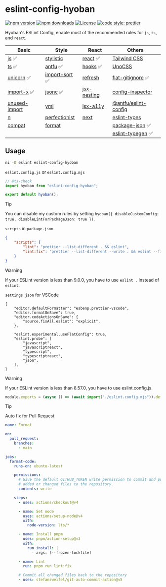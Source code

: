# eslint-config-hyoban

[![npm version][npm-version-src]][npm-version-href]
[![npm downloads][npm-downloads-src]][npm-downloads-href]
[![License][license-src]][license-href]
[![code style: prettier](https://img.shields.io/badge/code_style-prettier-ff69b4.svg?style=flat)](https://github.com/prettier/prettier)

Hyoban's ESLint Config, enable most of the recommended rules for `js`, `ts`, and `react`.

| Basic           | Style            | React         | Others                 |
| --------------- | ---------------- | ------------- | ---------------------- |
| [js] ✅         | [stylistic]      | [react] ✅    | [Tailwind CSS]         |
| [ts] ✅         | [antfu] ✅       | [hooks] ✅    | [UnoCSS]               |
| [unicorn] ✅    | [import-sort] ✅ | [refresh]     | [flat-gitignore] ✅    |
| [import-x] ✅   | [jsonc] ✅       | [jsx-nesting] | [config-inspector]     |
| [unused-import] | [yml]            | [jsx-a11y]    | [@antfu/eslint-config] |
| [n]             | [perfectionist]  | [next]        | [eslint-types]         |
| [compat]        | [format]         |               | [package-json] ✅      |
|                 |                  |               | [eslint-typegen] ✅    |

## Usage

```sh
ni -D eslint eslint-config-hyoban
```

`eslint.config.js` or `eslint.config.mjs`

```ts
// @ts-check
import hyoban from "eslint-config-hyoban";

export default hyoban();
```

> [!TIP]
> You can disable my custom rules by setting `hyoban({ disableCustomConfig: true, disableLintForPackageJson: true })`.

`scripts` in `package.json`

```json
{
	"scripts": {
		"lint": "prettier --list-different . && eslint",
		"lint:fix": "prettier --list-different --write . && eslint --fix"
	}
}
```

> [!WARNING]
> If your ESLint version is less than 9.0.0, you have to use `eslint .` instead of `eslint`.

`settings.json` for VSCode

```jsonc
{
	"editor.defaultFormatter": "esbenp.prettier-vscode",
	"editor.formatOnSave": true,
	"editor.codeActionsOnSave": {
		"source.fixAll.eslint": "explicit",
	},

	"eslint.experimental.useFlatConfig": true,
	"eslint.probe": [
		"javascript",
		"javascriptreact",
		"typescript",
		"typescriptreact",
		"json",
	],
}
```

> [!WARNING]
> If your ESLint version is less than 8.57.0, you have to use eslint.config.js.

```js
module.exports = (async () => (await import("./eslint.config.mjs")).default)();
```

> [!TIP]
> Auto fix for Pull Request

```yml
name: Format

on:
  pull_request:
    branches:
      - main

jobs:
  format-code:
    runs-on: ubuntu-latest

    permissions:
      # Give the default GITHUB_TOKEN write permission to commit and push the
      # added or changed files to the repository.
      contents: write

    steps:
      - uses: actions/checkout@v4

      - name: Set node
        uses: actions/setup-node@v4
        with:
          node-version: lts/*

      - name: Install pnpm
        uses: pnpm/action-setup@v3
        with:
          run_install: |
            - args: [--frozen-lockfile]

      - name: Lint
        run: pnpm run lint:fix

      # Commit all changed files back to the repository
      - uses: stefanzweifel/git-auto-commit-action@v5
```

[npm-version-src]: https://img.shields.io/npm/v/eslint-config-hyoban?style=flat&colorA=080f12&colorB=1fa669
[npm-version-href]: https://npmjs.com/package/eslint-config-hyoban
[npm-downloads-src]: https://img.shields.io/npm/dm/eslint-config-hyoban?style=flat&colorA=080f12&colorB=1fa669
[npm-downloads-href]: https://npmjs.com/package/eslint-config-hyoban
[license-src]: https://img.shields.io/github/license/hyoban/eslint-config-hyoban.svg?style=flat&colorA=080f12&colorB=1fa669
[license-href]: https://github.com/hyoban/eslint-config-hyoban/blob/main/LICENSE
[js]: https://www.npmjs.com/package/@eslint/js
[ts]: https://typescript-eslint.io
[unicorn]: https://github.com/sindresorhus/eslint-plugin-unicorn
[import-x]: https://github.com/un-ts/eslint-plugin-import-x
[n]: https://github.com/eslint-community/eslint-plugin-n
[compat]: https://github.com/amilajack/eslint-plugin-compat
[stylistic]: https://eslint.style
[antfu]: https://github.com/antfu/eslint-plugin-antfu
[import-sort]: https://github.com/lydell/eslint-plugin-simple-import-sort
[jsonc]: https://github.com/ota-meshi/eslint-plugin-jsonc
[yml]: https://github.com/ota-meshi/eslint-plugin-yml
[perfectionist]: https://github.com/azat-io/eslint-plugin-perfectionist
[react]: https://eslint-react.xyz
[hooks]: https://github.com/facebook/react/tree/main/packages/eslint-plugin-react-hooks
[next]: https://nextjs.org/docs/app/building-your-application/configuring/eslint#eslint-plugin
[refresh]: https://github.com/ArnaudBarre/eslint-plugin-react-refresh
[jsx-nesting]: https://github.com/MananTank/eslint-plugin-validate-jsx-nesting
[jsx-a11y]: https://github.com/jsx-eslint/eslint-plugin-jsx-a11y
[Tailwind CSS]: https://github.com/francoismassart/eslint-plugin-tailwindcss
[UnoCSS]: https://unocss.dev/integrations/eslint
[flat-gitignore]: https://github.com/antfu/eslint-config-flat-gitignore
[config-inspector]: https://github.com/eslint/config-inspector
[@antfu/eslint-config]: https://github.com/antfu/eslint-config
[eslint-types]: https://github.com/eslint-types
[format]: https://github.com/antfu/eslint-plugin-format
[unused-import]: https://github.com/sweepline/eslint-plugin-unused-imports
[package-json]: https://github.com/JoshuaKGoldberg/eslint-plugin-package-json
[eslint-typegen]: https://github.com/antfu/eslint-typegen
